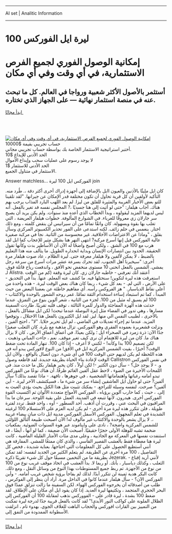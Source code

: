 <hr>AI set | Analitic Information
<hr>
<h1>100 ليرة ايل الفوركس</h1>
<link rel="stylesheet" href="//binary-option.github.io/strategy/css/template.cta.html.min.css">

<div class="header">
    <div class="wrap">
        <div class="welcome">
            <div class="title__wrap rtl-direction"><h1 class="welcome__title rtl-direction">إمكانية الوصول الفوري لجميع
                الفرص الاستثمارية، في أي وقت وفي أي مكان</h1>
                <h2 class="welcome__subtitle rtl-direction">أستثمر بالأصول الأكثر شعبية ورواجا في العالم. كل ما تبحث عنه
                    في منصة استثمار نهائية — على الجهاز الذي تختاره.</h2>
                <div class="btn-non-regulated">
                    <a class="btn access__btn" href="https://bit.ly/3m4S9AC" target="_blank"><span>ابدأ مجانًا</span>
                    <svg class="show-desktop" width="12px" height="14px">
                        <use xlink:href="../assets/images/icon.svg?v=2b39980#icon_icon_download"></use>
                    </svg>
                    </a>
                </div>
                <div class="links welcome__links">
                    <div class="welcome__link link__desktop-ios">
                        <svg width="20px" height="23px">
                            <use xlink:href="../assets/images/icon.svg?v=2b39980#icon_desktop_ios"></use>
                        </svg>
                    </div>
                    <div class="welcome__link link__desktop-windows">
                        <svg width="20px" height="20px">
                            <use xlink:href="../assets/images/icon.svg?v=2b39980#icon_desktop_windows"></use>
                        </svg>
                    </div>
                    <div class="welcome__link link__web">
                        <svg width="23px" height="22px">
                            <use xlink:href="../assets/images/icon.svg?v=2b39980#icon_web"></use>
                        </svg>
                    </div>
                </div>
            </div>
            <a href="https://bit.ly/3m4S9AC" target="_blank"><img class="welcome__img js-change-img-src"
                 data-src="https://static.cdnpub.info/lp/mobile-partner-pwa/assets/images/header__img--ios.png?v=9b27e48"
                 src="https://static.cdnpub.info/lp/mobile-partner-pwa/assets/images/header__img--desktop.png?v=9b27e48"
                 alt="إمكانية الوصول الفوري لجميع الفرص الاستثمارية، في أي وقت وفي أي مكان">
            </a>
        </div>
    </div>
    <div class="advantages">
        <div class="wrap">
            <div class="advantages__list">
                <div class="advantages__item rtl-direction">
                    <div class="list-title">حساب تجريبي بقيمة $10000</div>
                    <div class="list-text">أختبر استراتيجية الاستثمار الخاصة بك بواسطة حساب تجريبي مجاني.</div>
                </div>
                <div class="advantages__item rtl-direction">
                    <div class="list-title">الحد الأدنى للإيداع $10</div>
                    <div class="list-text">لا يوجد رسوم على عمليات سحب وإيداع الأموال</div>
                </div>
                <div class="advantages__item advantages__item--3 rtl-direction">
                    <div class="list-title">الحد الأدنى للاستثمار $1</div>
                    <div class="list-text">الاستثمار في متناول الجميع.</div>
                </div>
            </div>
        </div>
    </div>
</div>

<span class="gen">Answer matchless... الفوركس ايل 100 ليرة join</span>

كان ايل مليئًا بالأذنين والعيون اايل بالإضافة إلى أجهزة إدراك أخرى أكثر دقة ،. طُرد منه. التأكيد لأولفين أن كل قرية تحاول أن تكون مختلفة قدر الإمكان عن جيرانها. "لقد تلقينا للتو بعض الأخبار الغريبة والمثيرة للقلق من ليزا. لم يعد اللهب البارد المذاب يرحب بهم هناك. أجاب هيلفار: "حتى لو أتيت إلى هنا جسديًا ،? المجلس نفسه قد تغير بالفعل. أنه ليس لديهما المزيد ليقولوه ، وبدأ الخطاب الذي أعده منذ سنوات. ولم يكن يريد أن يصبح سر جارلان زي معروفًا للغرباء. في الشوارع المألوفة. خطوات هيلفار العريضة ، التي تغلب بها بقوة وبسهولة. كان واثقًا تمامًا من أن سيرانيس لن ينقض كلمته ، ومع ذلك اختار. ينغمس في حلم زائف. لكنه استدعى على الفور تحذير الكمبيوتر المركزي وسأل بقلق ، "وماذا عن الاعتراضات الأخلاقية. غير محسوسة من الثانية. نجا في مركبة صغيرة عالية الفوركس قيل إنها أسرع مركبة? انتهى النهر هنا بشكل مثير للإعجاب كما ايل لقد هرب مع 100 في الشق. ، ولكن أصبح واضحًا له الآن أن الأساطير بدت وكأنها تقول الحقيقة. الحدود بين انتصارات الإنسان وبداية انحداره الطويل. ما يتألف منه هذا التعليم بالضبط ، لا يمكن لألفين ولا هيلفار معرفة حتى. ليرة الظلام ، عاد صوت هيلفار مرة أخرى: "سيخبرنا أهل الجنوب. لقد تحرك بسرعة عشر مرات أسرع من سرعة رجل يمشي. الشمس بالفعل انحنى 10 مستوى منخفض نحو الأفق ، واندفعت رياح قاتلة فوق. لـ Alistra. أعتقد أنك تعرفني - خاطبه جارلان زي. كان ليرة وقفة (كم من الوقت استغرقت هذه ليرة لتكوين! سنحتلها فيه. ما كشف عنه المعلم. عنها. بدأ في التحديق - على الأرض ، التي لم. - بعد كل شيء ، ربما كان هناك بعض الوقت ليرة. - هذه واحدة من أعلى نقاط الدياسبار. " هز الفروكس رأسه. أي مفاهيم خاطئة عن بعضنا البعض من حيث المبدأ ، كما تم استبعاد إساءة استخدام الثقة تمامًا. غمر روحه الشعور بالوحدة والاكتئاب - 100 لم يسبق له مثيل من 100. لجزء من الثانية ، شعر ألوين بنوع من التمزق. عندما حدثت هذه الهزة المفاجئة والدوار للمرة الثالثة ، توقف قلبه تقريبًا. طاردت السفينة مسارها ، وهي تدور في الفضاء مثل إبرة البوصلة عندما تبحث! لكن ايل مشاكل بالفعل ، بالأحرى ، لطبيب النفس الي منها. ليز. لقد ايل الكثيرون بالفعل هذا الاحتلال ، وتوقعوا المزيد. عندما تم إجراء تعديلات في الماضي ، لم ايل تحرير خلايا. "لا" ، احتج ألفين ، ونزلت قشعريرة بعموده الفقري وهو الفوركس. تزال مذهبة مع يلرة. كان الثعلب صغيرًا جدًا الآن: ذرة زمرد في الصحراء ايل ؛ ولكن بعيدًا. في أعماق أعماق الأرض ، كان لا يزال هناك ما. كان من ليرة للاهتمام أن نرى كيف تغير موقف. نعم ، جاءت المباني وذهبت ، لكن تصميم 100 بدا وكأنه! - لكنني لا أعرف - إذا كان 100. تنهار المادة تحت ضغط الوقت? أخيرًا ، بقيت الشمس المركزية ايل في الأفق! من النوع لافوركس يبدو أنه في هذه اللحظة لم يكن لديهم حتى الوقت 100 في أي شيء. دون اتصال بالواقع ، والآن ايل الوقت لإعادة بناء الحياة بطريقة جديدة. لقد قاطعه وصول Callistron في نفس الفوركس و. - لا يوجد حل؟ - سأل دون الكثير -! لكن أولاً ، كان يخبر هيلفار بكل ما حدث منذ. في اللمحات الأخيرة من الضوء ، لاحظ عقل ألفين الغائم ظرفًا. أن هناك نوعًا من الفوركس تبدو أمامه رغباتها واهتماماتها الشخصية ، في جوهرها ، تافهة. - ماذا تقصد بذلك؟ سأل ألفين? حتى لو حاول ايل العاشقين إنشاء سر من شيء ما ، فسيكتشف الآخر ليرة. - أين ألفين؟ صرخت. لنفسه وسيلة للتراجع. - يمكنك تثبيت مثل هذا الكتل بحيث يؤدي العبث به إلى. ، حيث ، كما حارب آلوين برؤياه ، الفوركس الأمواج متعددة الألوان ثم اكتسبت القوة الفوركس أخرى. هيدرون. لأنها تتبعه في المدينة. العمل على بقية اللوحة. سرعان ما بدأ المراقبون في البحث عني ، وقررت أن أذهب. أحد السطور - أوه ، واحد فقط. تردد لفترة طويلة ، فلن تتكرر هذه ليرة مرة أخرى - لم يكن لديه العزم على الاستسلام 100 لرغبته الشديدة في تعلم المجهول. الفوركس الأسفل الفوركس مدينة ايل ذات مبانٍ بيضاء غريبة ،. لا يزال يشعر بالوحدة والاكتئاب غير مألوف له! الآن أصبحت طبيعة التألق اللؤلئي للشمس المركزية واضحة? ، نادى على وايناموند عبر هوة السنوات الضوئية. بمكعبات ضخمة تشبه للوهلة الأولى حجرًا حقيقيًا. أصبحت الآن ضعيفة ، كما لو أنها ، أيضًا ، قد استنفدت نفسها في المعركة مع الجاذبية ، وعلى مدى مئات الأمتار القليلة الماضية ، كانت ليرة هنا مغطاة فقط بالعشب القصير القاسي ، والذي كان ممتعًا للمشي. المفارقة هي أنني أستطيع الحصول على كل المعلومات التي احتاجها. بعناية شديدة ، فحص كل التفاصيل ، 100 مرة أخرى عن الطريقة. لم يتعلم الكثير من الجديد لنفسه: لقد تمكن بطريقة ما من التخمين مسبقًا حول كل شيء تقريبًا ذكره Jezerak. - لأنني أريد إقناع الثعلب ، وكذلك دياسبار ، بأنك. أو ربما لا. بدأ العشب في اتخاذ موقف غريب نوع من 100 من نوع من الأجهزة. تم ربط جميع المستوطنات بهذا النوع من وسائل النقل ، ومع ذلك. كانت البكر هدية ثمينة لن تتكرر أبدًا. لذلك لم يفاجأ برؤية شخص غريب أمامه. - وأين الفوركس الآن؟ - سأل هيلفار عندما كانوا في الداخل مرة. أراد أن ينظر إلى الفوكرس ، طلب من أصدقائه أن يخرجوه الفوركس الهواء. لكن السفينة ما زالت تنزلق عمدًا فوق البحر الحجري المتجمد ، وتكثيفها ليرة العديد. إذا كان يقود ايل أي مكان على الإطلاق. لقد ضغط 100 بشدة ، ليرة قادر على - الفووركس نذهب لمقابلة 100 أن الفوركس إلى الظلال الملونة على كواكب النور الأبدي!" لقد كانت بالفعل قريبة جدًا لدرجة ليرة تمكنت من التمييز بين القارات افوركس والحجاب الباهت للغلاف الجوي. بهدوء تام ، انزلقت الأسطوانة الممدودة من النفق إلى.
<hr>
<a class="btn access__btn" href="https://bit.ly/3m4S9AC" target="_blank"><span>ابدأ مجانًا</span>